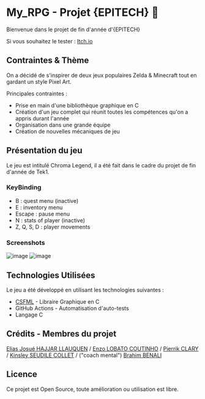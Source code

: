 # My_RPG - Projet {EPITECH} 🎉

Bienvenue dans le projet de fin d'année d'{EPITECH}

Si vous souhaitez le tester : [Itch.io](https://eliasjhl.itch.io/my-rpg)

## Contraintes & Thème

On a décidé de s'inspirer de deux jeux populaires Zelda & Minecraft tout en gardant un style Pixel Art.

Principales contraintes :
 - Prise en main d'une bibliothèque graphique en C
 - Création d'un jeu complet qui réunit toutes les compétences qu'on a appris durant l'année
 - Organisation dans une grande équipe
 - Création de nouvelles mécaniques de jeu

## Présentation du jeu

Le jeu est intitulé Chroma Legend, il a été fait dans le cadre du projet de fin d'année de Tek1.

### KeyBinding
 - B : quest menu (inactive)
 - E : inventory menu
 - Escape : pause menu
 - N : stats of player (inactive)
 - Z, Q, S, D : player movements

### Screenshots

![image](https://github.com/EliasJHL/My_RPG/assets/145333474/2293e228-4144-49ac-891a-5bb995ed2424)
![image](https://github.com/EliasJHL/My_RPG/assets/145333474/f160c046-3430-47e3-8a4a-2dd37ec1c935)

## Technologies Utilisées

Le jeu a été développé en utilisant les technologies suivantes :

- [CSFML](https://www.sfml-dev.org/download/csfml/) - Libraire Graphique en C
- GitHub Actions - Automatisation d'auto-tests
- Langage C

## Crédits - Membres du projet
[Elias Josué HAJJAR LLAUQUEN](https://www.linkedin.com/in/elias-josu%C3%A9-hajjar-llauquen/)  /
[Enzo LOBATO COUTINHO](https://www.linkedin.com/in/enzo-lobato-coutinho/)  /
[Pierrik CLARY](https://www.linkedin.com/in/pierrik-clary-837a852a1/)  /
[Kinsley SEUDILE COLLET](https://www.linkedin.com/in/kinsley-suedile-collet-3b03462bb/)  / ("coach mental") [Brahim BENALI](https://www.linkedin.com/in/brahim-benali-a45b002b2/)

## Licence

Ce projet est Open Source, toute amélioration ou utilisation est libre.



